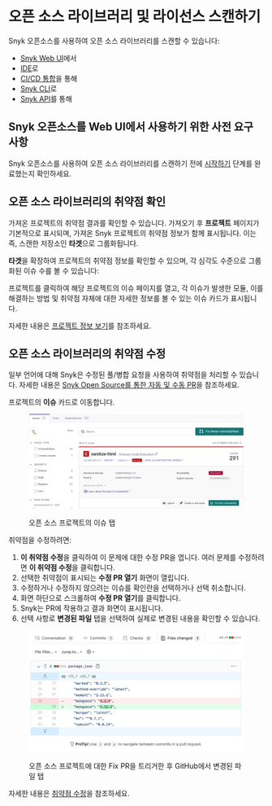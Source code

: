 # 오픈 소스 라이브러리 및 라이선스 스캔하기

Snyk 오픈소스를 사용하여 오픈 소스 라이브러리를 스캔할 수 있습니다:

* [Snyk Web UI](../../../getting-started/snyk-web-ui.md)에서
* [IDE](https://docs.snyk.io/integrations/ide-tools)로
* [CI/CD 통합](../../../scm-ide-and-ci-cd-integrations/snyk-ci-cd-integrations/)을 통해
* [Snyk CLI](../../../snyk-cli/scan-and-maintain-projects-using-the-cli/snyk-cli-for-open-source/)로
* [Snyk API](../../../snyk-api/reference/test-v1.md)를 통해

## Snyk 오픈소스를 Web UI에서 사용하기 위한 사전 요구 사항

Snyk 오픈소스를 사용하여 오픈 소스 라이브러리를 스캔하기 전에 [시작하기](../../../getting-started/) 단계를 완료했는지 확인하세요.

## 오픈 소스 라이브러리의 취약점 확인

가져온 프로젝트의 취약점 결과를 확인할 수 있습니다. 가져오기 후 **프로젝트** 페이지가 기본적으로 표시되며, 가져온 Snyk 프로젝트의 취약점 정보가 함께 표시됩니다. 이는 즉, 스캔한 저장소인 **타겟**으로 그룹화됩니다.

**타겟**을 확장하여 프로젝트의 취약점 정보를 확인할 수 있으며, 각 심각도 수준으로 그룹화된 이슈 수를 볼 수 있습니다:

프로젝트를 클릭하여 해당 프로젝트의 이슈 페이지를 열고, 각 이슈가 발생한 모듈, 이를 해결하는 방법 및 취약점 자체에 대한 자세한 정보를 볼 수 있는 이슈 카드가 표시됩니다.

자세한 내용은 [프로젝트 정보 보기](../../../snyk-admin/snyk-projects/project-information.md)를 참조하세요.

## 오픈 소스 라이브러리의 취약점 수정

일부 언어에 대해 Snyk은 수정된 풀/병합 요청을 사용하여 취약점을 처리할 수 있습니다. 자세한 내용은 [Snyk Open Source를 통한 자동 및 수동 PR](../../pull-requests/snyk-pull-or-merge-requests/)을 참조하세요.

프로젝트의 **이슈** 카드로 이동합니다.

<figure><img src="../../../.gitbook/assets/os_project_issues_fix_vuln.png" alt=""><figcaption><p>오픈 소스 프로젝트의 이슈 탭</p></figcaption></figure>

취약점을 수정하려면:

1. **이 취약점 수정**을 클릭하여 이 문제에 대한 수정 PR을 엽니다. 여러 문제를 수정하려면 **이 취약점 수정**을 클릭합니다.
2. 선택한 취약점이 표시되는 **수정 PR 열기** 화면이 열립니다.
3. 수정하거나 수정하지 않으려는 이슈를 확인란을 선택하거나 선택 취소합니다.
4. 화면 하단으로 스크롤하여 **수정 PR 열기**를 클릭합니다.
5. Snyk는 PR에 작용하고 결과 화면이 표시됩니다.
6. 선택 사항로 **변경된 파일** 탭을 선택하여 실제로 변경된 내용을 확인할 수 있습니다.

<figure><img src="../../../.gitbook/assets/screenshot_2021-04-09_at_17.46.22.png" alt=".오픈 소스 프로젝트에 대한 Fix PR을 트리거한 후 GitHub에서 변경된 파일 탭"><figcaption><p>오픈 소스 프로젝트에 대한 Fix PR을 트리거한 후 GitHub에서 변경된 파일 탭</p></figcaption></figure>

자세한 내용은 [취약점 수정](../manage-vulnerabilities/fix-your-vulnerabilities.md)을 참조하세요.
